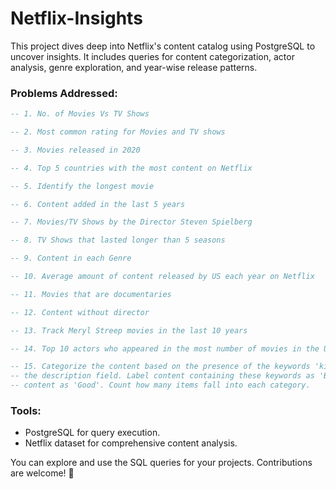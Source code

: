 # Netflix-Insights
This project dives deep into Netflix's content catalog using PostgreSQL to uncover insights. It includes queries for content categorization, actor analysis, genre exploration, and year-wise release patterns.

### Problems Addressed:

```sql
-- 1. No. of Movies Vs TV Shows

-- 2. Most common rating for Movies and TV shows

-- 3. Movies released in 2020

-- 4. Top 5 countries with the most content on Netflix

-- 5. Identify the longest movie

-- 6. Content added in the last 5 years

-- 7. Movies/TV Shows by the Director Steven Spielberg

-- 8. TV Shows that lasted longer than 5 seasons

-- 9. Content in each Genre

-- 10. Average amount of content released by US each year on Netflix

-- 11. Movies that are documentaries

-- 12. Content without director

-- 13. Track Meryl Streep movies in the last 10 years

-- 14. Top 10 actors who appeared in the most number of movies in the US

-- 15. Categorize the content based on the presence of the keywords 'kill' and 'violence' in 
-- the description field. Label content containing these keywords as 'Bad' and all other 
-- content as 'Good'. Count how many items fall into each category.

```
### Tools:
* PostgreSQL for query execution.
* Netflix dataset for comprehensive content analysis.

You can explore and use the SQL queries for your projects. Contributions are welcome! 🚀
